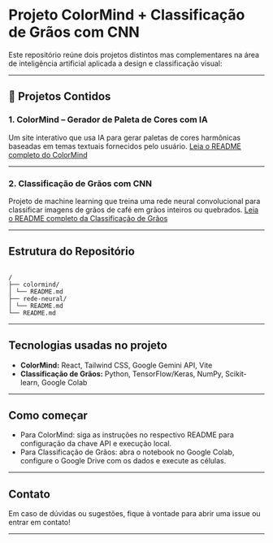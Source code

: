 # Projeto ColorMind + Classificação de Grãos com CNN

Este repositório reúne dois projetos distintos mas complementares na área de inteligência artificial aplicada a design e classificação visual:

---

## 📌 Projetos Contidos

### 1. ColorMind – Gerador de Paleta de Cores com IA

Um site interativo que usa IA para gerar paletas de cores harmônicas baseadas em temas textuais fornecidos pelo usuário.
[Leia o README completo do ColorMind](./chatbot-colorMind/README.md)

---

### 2. Classificação de Grãos com CNN

Projeto de machine learning que treina uma rede neural convolucional para classificar imagens de grãos de café em grãos inteiros ou quebrados.
[Leia o README completo da Classificação de Grãos](./rede-neural/README.md)

---

## Estrutura do Repositório

```

/
├── colormind/
│ └── README.md
├── rede-neural/
│ └── README.md
└── README.md

```

---

## Tecnologias usadas no projeto

- **ColorMind:** React, Tailwind CSS, Google Gemini API, Vite
- **Classificação de Grãos:** Python, TensorFlow/Keras, NumPy, Scikit-learn, Google Colab

---

## Como começar

- Para ColorMind: siga as instruções no respectivo README para configuração da chave API e execução local.
- Para Classificação de Grãos: abra o notebook no Google Colab, configure o Google Drive com os dados e execute as células.

---

## Contato

Em caso de dúvidas ou sugestões, fique à vontade para abrir uma issue ou entrar em contato!

---
